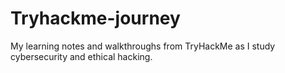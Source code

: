# Tryhackme-journey
My learning notes and walkthroughs from TryHackMe as I study cybersecurity and ethical hacking.
